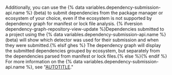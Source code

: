 Additionally, you can use the {% data variables.dependency-submission-api.name %} (beta) to submit dependencies from the package manager or ecosystem of your choice, even if the ecosystem is not supported by dependency graph for manifest or lock file analysis.
{% ifversion dependency-graph-repository-view-update %}Dependencies submitted to a project using the {% data variables.dependency-submission-api.name %} (beta) will show which detector was used for their submission and when they were submitted.{% elsif ghes %} The dependency graph will display the submitted dependencies grouped by ecosystem, but separately from the dependencies parsed from manifest or lock files.{% else %}{% endif %} For more information on the {% data variables.dependency-submission-api.name %}, see "[AUTOTITLE](/code-security/supply-chain-security/understanding-your-software-supply-chain/using-the-dependency-submission-api)."
